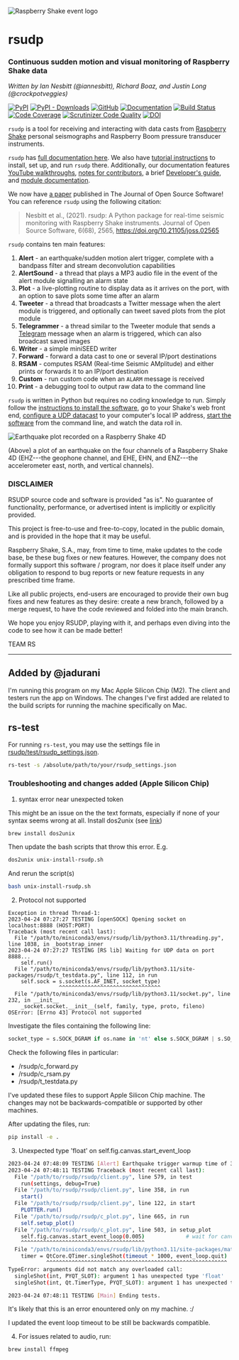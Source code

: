 ![Raspberry Shake event logo](https://raw.githubusercontent.com/raspishake/rsudp/master/docs/_static/logo.png)
# rsudp
### Continuous sudden motion and visual monitoring of Raspberry Shake data
*Written by Ian Nesbitt (@iannesbitt), Richard Boaz, and Justin Long (@crockpotveggies)*

[![PyPI](https://img.shields.io/pypi/v/rsudp)](https://pypi.org/project/rsudp/)
[![PyPI - Downloads](https://img.shields.io/pypi/dm/rsudp)](https://pypi.org/project/rsudp/)
[![GitHub](https://img.shields.io/github/license/raspishake/rsudp)](https://github.com/raspishake/rsudp/blob/master/LICENSE)
[![Documentation](https://img.shields.io/badge/docs-passed-brightgreen)](https://raspishake.github.io/rsudp/)
[![Build Status](https://scrutinizer-ci.com/g/raspishake/rsudp/badges/build.png?b=master)](https://scrutinizer-ci.com/g/raspishake/rsudp/build-status/master)
[![Code Coverage](https://scrutinizer-ci.com/g/raspishake/rsudp/badges/coverage.png?b=master)](https://scrutinizer-ci.com/g/raspishake/rsudp/?branch=master)
[![Scrutinizer Code Quality](https://scrutinizer-ci.com/g/raspishake/rsudp/badges/quality-score.png?b=master)](https://scrutinizer-ci.com/g/raspishake/rsudp/?branch=master)
[![DOI](https://joss.theoj.org/papers/10.21105/joss.02565/status.svg)](https://doi.org/10.21105/joss.02565)

`rsudp` is a tool for receiving and interacting with data casts from [Raspberry Shake](https://raspberryshake.org) personal seismographs and Raspberry Boom pressure transducer instruments.

`rsudp` has [full documentation here](https://raspishake.github.io/rsudp/). We also have [tutorial instructions](https://raspishake.github.io/rsudp/index.html#tutorial) to install, set up, and run `rsudp` there. Additionally, our documentation features [YouTube walkthroughs](https://raspishake.github.io/rsudp/youtube.html), [notes for contributors](https://raspishake.github.io/rsudp/contributing.html), a brief [Developer's guide](https://raspishake.github.io/rsudp/theory.html), and [module documentation](https://raspishake.github.io/rsudp/#code-documentation).

We now have [a paper](https://doi.org/10.21105/joss.02565) published in The Journal of Open Source Software! You can reference `rsudp` using the following citation:

> Nesbitt et al., (2021). rsudp: A Python package for real-time seismic monitoring with Raspberry Shake instruments. Journal of Open Source Software, 6(68), 2565, https://doi.org/10.21105/joss.02565


`rsudp` contains ten main features:
1. **Alert** - an earthquake/sudden motion alert trigger, complete with a bandpass filter and stream deconvolution capabilities
2. **AlertSound** - a thread that plays a MP3 audio file in the event of the alert module signalling an alarm state
3. **Plot** - a live-plotting routine to display data as it arrives on the port, with an option to save plots some time after an alarm
4. **Tweeter** - a thread that broadcasts a Twitter message when the alert module is triggered, and optionally can tweet saved plots from the plot module
5. **Telegrammer** - a thread similar to the Tweeter module that sends a [Telegram](https://telegram.org) message when an alarm is triggered, which can also broadcast saved images
6. **Writer** - a simple miniSEED writer
7. **Forward** - forward a data cast to one or several IP/port destinations
8. **RSAM** - computes RSAM (Real-time Seismic AMplitude) and either prints or forwards it to an IP/port destination
9. **Custom** - run custom code when an `ALARM` message is received
10. **Print** - a debugging tool to output raw data to the command line

`rsudp` is written in Python but requires no coding knowledge to run. Simply follow the [instructions to install the software](https://raspishake.github.io/rsudp/installing.html), go to your Shake's web front end, [configure a UDP datacast](https://manual.raspberryshake.org/udp.html#configuring-a-data-stream-the-easy-way) to your computer's local IP address, [start the software](https://raspishake.github.io/rsudp/running.html) from the command line, and watch the data roll in.

![Earthquake plot recorded on a Raspberry Shake 4D](https://raw.githubusercontent.com/raspishake/rsudp/master/docs/_static/4d-event.png)

(Above) a plot of an earthquake on the four channels of a Raspberry Shake 4D (EHZ---the geophone channel, and EHE, EHN, and ENZ---the accelerometer east, north, and vertical channels).


### DISCLAIMER

RSUDP source code and software is provided "as is". No guarantee of functionality, performance, or advertised intent is implicitly or explicitly provided.

This project is free-to-use and free-to-copy, located in the public domain, and is provided in the hope that it may be useful.

Raspberry Shake, S.A., may, from time to time, make updates to the code base, be these bug fixes or new features.  However, the company does not formally support this software / program, nor does it place itself under any obligation to respond to bug reports or new feature requests in any prescribed time frame.

Like all public projects, end-users are encouraged to provide their own bug fixes and new features as they desire: create a new branch, followed by a merge request, to have the code reviewed and folded into the main branch.

We hope you enjoy RSUDP, playing with it, and perhaps even diving into the code to see how it can be made better!

TEAM RS

-----

## Added by @jadurani

I'm running this program on my Mac Apple Silicon Chip (M2). The client and testers run the app on Windows. The changes I've first added are related to the build scripts for running the machine specifically on Mac.

## rs-test

For running `rs-test`, you may use the settings file in [rsudp/test/rsudp_settings.json](rsudp/test/rsudp_settings.json).

```sh
rs-test -s /absolute/path/to/your/rsudp_settings.json
```

### Troubleshooting and changes added (Apple Silicon Chip)

1. syntax error near unexpected token

This might be an issue on the the text formats, especially if none of your syntax seems wrong at all. Install dos2unix (see [link](https://formulae.brew.sh/formula/dos2unix))

```sh
brew install dos2unix
```

Then update the bash scripts that throw this error. E.g.

```sh
dos2unix unix-install-rsudp.sh
```

And rerun the script(s)

```sh
bash unix-install-rsudp.sh
```

2. Protocol not supported

```
Exception in thread Thread-1:
2023-04-24 07:27:27 TESTING [openSOCK] Opening socket on localhost:8888 (HOST:PORT)
Traceback (most recent call last):
  File "/path/to/miniconda3/envs/rsudp/lib/python3.11/threading.py", line 1038, in _bootstrap_inner
2023-04-24 07:27:27 TESTING [RS lib] Waiting for UDP data on port 8888...
    self.run()
  File "/path/to/miniconda3/envs/rsudp/lib/python3.11/site-packages/rsudp/t_testdata.py", line 112, in run
    self.sock = s.socket(s.AF_INET, socket_type)
                ^^^^^^^^^^^^^^^^^^^^^^^^^^^^^^^^
  File "/path/to/miniconda3/envs/rsudp/lib/python3.11/socket.py", line 232, in __init__
    _socket.socket.__init__(self, family, type, proto, fileno)
OSError: [Errno 43] Protocol not supported
```

Investigate the files containing the following line:

```python
socket_type = s.SOCK_DGRAM if os.name in 'nt' else s.SOCK_DGRAM | s.SO_REUSEADDR
```

Check the following files in particular:

- /rsudp/c_forward.py
- /rsudp/c_rsam.py
- /rsudp/t_testdata.py

I've updated these files to support Apple Silicon Chip machine. The changes may not be backwards-compatible or supported by other machines.

After updating the files, run:

```bash
pip install -e .
```

3. Unexpected type 'float' on self.fig.canvas.start_event_loop

```sh
2023-04-24 07:48:09 TESTING [Alert] Earthquake trigger warmup time of 30 seconds...
2023-04-24 07:48:11 TESTING Traceback (most recent call last):
  File "/path/to/rsudp/rsudp/client.py", line 579, in test
    run(settings, debug=True)
  File "/path/to/rsudp/rsudp/client.py", line 358, in run
    start()
  File "/path/to/rsudp/rsudp/client.py", line 122, in start
    PLOTTER.run()
  File "/path/to/rsudp/rsudp/c_plot.py", line 665, in run
    self.setup_plot()
  File "/path/to/rsudp/rsudp/c_plot.py", line 503, in setup_plot
    self.fig.canvas.start_event_loop(0.005)             # wait for canvas to update
    ^^^^^^^^^^^^^^^^^^^^^^^^^^^^^^^^^^^^^^^
  File "/path/to/miniconda3/envs/rsudp/lib/python3.11/site-packages/matplotlib/backends/backend_qt5.py", line 468, in start_event_loop
    timer = QtCore.QTimer.singleShot(timeout * 1000, event_loop.quit)
            ^^^^^^^^^^^^^^^^^^^^^^^^^^^^^^^^^^^^^^^^^^^^^^^^^^^^^^^^^
TypeError: arguments did not match any overloaded call:
  singleShot(int, PYQT_SLOT): argument 1 has unexpected type 'float'
  singleShot(int, Qt.TimerType, PYQT_SLOT): argument 1 has unexpected type 'float'

2023-04-24 07:48:11 TESTING [Main] Ending tests.
```

It's likely that this is an error enountered only on my machine. :/

I updated the event loop timeout to be still be backwards compatible.

4. For issues related to audio, run:

```sh
brew install ffmpeg
```
